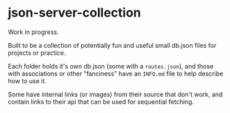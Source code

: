 # json-server-collection

Work in progress.

Built to be a collection of potentially fun and useful small db.json files for projects or practice. 

Each folder holds it's own db.json (some with a `routes.json`), and those with associations or other "fanciness" have an `INFO.md` file to help describe how to use it.

Some have internal links (or images) from their source that don't work, and contain links to their api that can be used for sequential fetching.